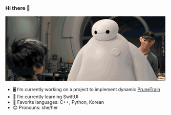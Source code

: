 ### Hi there 👋
![](hello_baymax.gif)

- 🖥 I’m currently working on a project to implement dynamic [PruneTrain](https://bitbucket.org/lph_tools/prunetrain/src/master/)
- 🌱 I’m currently learning SwiftUI
- 🌈 Favorite languages: C++, Python, Korean
- 😊 Pronouns: she/her
